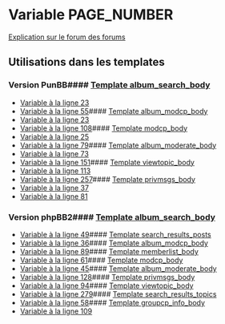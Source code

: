 # Variable PAGE_NUMBER
[Explication sur le forum des forums](http://forum.forumactif.com/t294113-listing-des-variables#PAGE_NUMBER)
## Utilisations dans les templates
### Version PunBB#### [Template album_search_body](punbb/album_search_body.md)
* [Variable à la ligne 23](../punbb/album_search_body.tpl#L23)
* [Variable à la ligne 55](../punbb/album_search_body.tpl#L55)#### [Template album_modcp_body](punbb/album_modcp_body.md)
* [Variable à la ligne 23](../punbb/album_modcp_body.tpl#L23)
* [Variable à la ligne 108](../punbb/album_modcp_body.tpl#L108)#### [Template modcp_body](punbb/modcp_body.md)
* [Variable à la ligne 25](../punbb/modcp_body.tpl#L25)
* [Variable à la ligne 79](../punbb/modcp_body.tpl#L79)#### [Template album_moderate_body](punbb/album_moderate_body.md)
* [Variable à la ligne 73](../punbb/album_moderate_body.tpl#L73)
* [Variable à la ligne 151](../punbb/album_moderate_body.tpl#L151)#### [Template viewtopic_body](punbb/viewtopic_body.md)
* [Variable à la ligne 113](../punbb/viewtopic_body.tpl#L113)
* [Variable à la ligne 257](../punbb/viewtopic_body.tpl#L257)#### [Template privmsgs_body](punbb/privmsgs_body.md)
* [Variable à la ligne 37](../punbb/privmsgs_body.tpl#L37)
* [Variable à la ligne 81](../punbb/privmsgs_body.tpl#L81)
### Version phpBB2#### [Template album_search_body](subsilver/album_search_body.md)
* [Variable à la ligne 49](../subsilver/album_search_body.tpl#L49)#### [Template search_results_posts](subsilver/search_results_posts.md)
* [Variable à la ligne 36](../subsilver/search_results_posts.tpl#L36)#### [Template album_modcp_body](subsilver/album_modcp_body.md)
* [Variable à la ligne 89](../subsilver/album_modcp_body.tpl#L89)#### [Template memberlist_body](subsilver/memberlist_body.md)
* [Variable à la ligne 61](../subsilver/memberlist_body.tpl#L61)#### [Template modcp_body](subsilver/modcp_body.md)
* [Variable à la ligne 45](../subsilver/modcp_body.tpl#L45)#### [Template album_moderate_body](subsilver/album_moderate_body.md)
* [Variable à la ligne 128](../subsilver/album_moderate_body.tpl#L128)#### [Template privmsgs_body](subsilver/privmsgs_body.md)
* [Variable à la ligne 94](../subsilver/privmsgs_body.tpl#L94)#### [Template viewtopic_body](subsilver/viewtopic_body.md)
* [Variable à la ligne 279](../subsilver/viewtopic_body.tpl#L279)#### [Template search_results_topics](subsilver/search_results_topics.md)
* [Variable à la ligne 58](../subsilver/search_results_topics.tpl#L58)#### [Template groupcp_info_body](subsilver/groupcp_info_body.md)
* [Variable à la ligne 109](../subsilver/groupcp_info_body.tpl#L109)